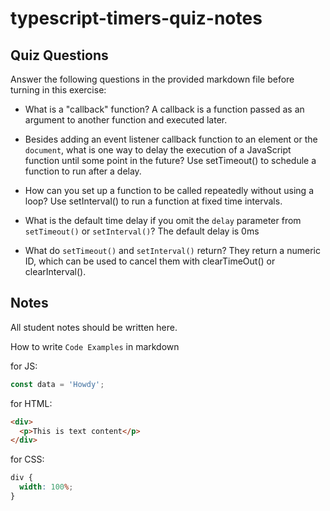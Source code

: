 # typescript-timers-quiz-notes

## Quiz Questions

Answer the following questions in the provided markdown file before turning in this exercise:

- What is a "callback" function?
  A callback is a function passed as an argument to another function and executed later.
- Besides adding an event listener callback function to an element or the `document`, what is one way to delay the execution of a JavaScript function until some point in the future?
  Use setTimeout() to schedule a function to run after a delay.

- How can you set up a function to be called repeatedly without using a loop?
  Use setInterval() to run a function at fixed time intervals.

- What is the default time delay if you omit the `delay` parameter from `setTimeout()` or `setInterval()`?
  The default delay is 0ms

- What do `setTimeout()` and `setInterval()` return?
  They return a numeric ID, which can be used to cancel them with clearTimeOut() or clearInterval().

## Notes

All student notes should be written here.

How to write `Code Examples` in markdown

for JS:

```javascript
const data = 'Howdy';
```

for HTML:

```html
<div>
  <p>This is text content</p>
</div>
```

for CSS:

```css
div {
  width: 100%;
}
```

